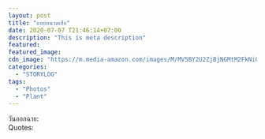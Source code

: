 ```yaml
---
layout: post
title: "แหย่หนวดเสือ"
date: 2020-07-07 T21:46:14+07:00
description: "This is meta description"
featured:
featured_image:
cdn_image: "https://m.media-amazon.com/images/M/MV5BY2U2ZjBjNGMtM2FkNi00ZWJjLThkOTktN2VkNzcxZDc0MmU0XkEyXkFqcGdeQXVyMTMxODQzNQ@@._V1_.jpg"
categories:
  - "STORYLOG"
tags:
  - "Photos"
  - "Plant"
---
```

วันออกฉาย:  
Quotes:  
